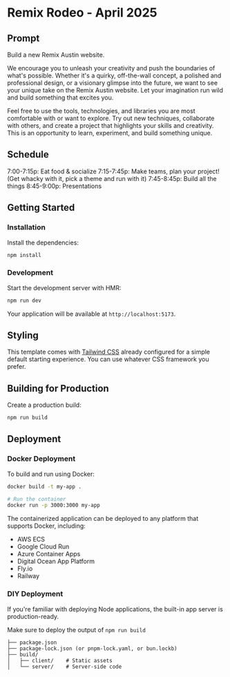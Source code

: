# Remix Rodeo - April 2025

## Prompt

Build a new Remix Austin website.

We encourage you to unleash your creativity and push the boundaries of what's possible. Whether it's a quirky, off-the-wall concept, a polished and professional design, or a visionary glimpse into the future, we want to see your unique take on the Remix Austin website. Let your imagination run wild and build something that excites you. 

Feel free to use the tools, technologies, and libraries you are most comfortable with or want to explore. Try out new techniques, collaborate with others, and create a project that highlights your skills and creativity. This is an opportunity to learn, experiment, and build something unique. 

## Schedule

7:00-7:15p: Eat food & socialize
7:15-7:45p: Make teams, plan your project! (Get whacky with it, pick a theme and run with it)
7:45-8:45p: Build all the things
8:45-9:00p: Presentations

## Getting Started

### Installation

Install the dependencies:

```bash
npm install
```

### Development

Start the development server with HMR:

```bash
npm run dev
```

Your application will be available at `http://localhost:5173`.

## Styling

This template comes with [Tailwind CSS](https://tailwindcss.com/) already configured for a simple default starting experience. You can use whatever CSS framework you prefer.

## Building for Production

Create a production build:

```bash
npm run build
```

## Deployment

### Docker Deployment

To build and run using Docker:

```bash
docker build -t my-app .

# Run the container
docker run -p 3000:3000 my-app
```

The containerized application can be deployed to any platform that supports Docker, including:

- AWS ECS
- Google Cloud Run
- Azure Container Apps
- Digital Ocean App Platform
- Fly.io
- Railway

### DIY Deployment

If you're familiar with deploying Node applications, the built-in app server is production-ready.

Make sure to deploy the output of `npm run build`

```
├── package.json
├── package-lock.json (or pnpm-lock.yaml, or bun.lockb)
├── build/
│   ├── client/    # Static assets
│   └── server/    # Server-side code
```
